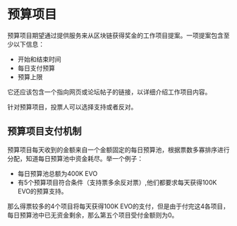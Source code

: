 # 预算项目

预算项目期望通过提供服务来从区块链获得奖金的工作项目提案。一项提案包含至少以下信息：

* 开始和结束时间
* 每日支付预算
* 预算上限

它还应该包含一个指向网页或论坛帖子的链接，以详细介绍工作项目内容。

针对预算项目，投票人可以选择支持或者反对。

## 预算项目支付机制

预算项目每天收到的金额来自一个金额固定的每日预算池，根据票数多寡排序进行分配，知道每日预算池中资金耗尽。举一个例子：

* 每日预算池总额为400K EVO
* 有5个预算项目符合条件（支持票多余反对票）,他们都要求每天获得100K EVO的预算支持。

那么得票较多的4个项目将每天获得100K EVO的支付，但是由于付完这4各项目，每日预算池中已无资金剩余，那么第五个项目受付金额则为0。
